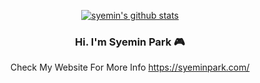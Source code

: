 <div align="center">
  
 
[![syemin's github stats](https://github-readme-stats.vercel.app/api?username=syeminpark&show_icons=true&theme=calm)](https://github.com/syeminpark/github-readme-stats)

  ### Hi. I'm Syemin Park  🎮

Check My Website For More Info
  https://syeminpark.com/


